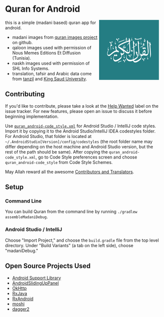 # Quran for Android

[<img align="right" src="https://raw.githubusercontent.com/quran/quran_android/master/app/src/madani/res/drawable-xxxhdpi/icon.png" />](https://play.google.com/store/apps/details?id=com.quran.labs.androidquran)

this is a simple (madani based) quran app for android.

* madani images from [quran images project](https://github.com/quran/quran.com-images) on github.
* qaloon images used with permission of Nous Memes Editions Et Diffusion (Tunisia).
* naskh images used with permission of SHL Info Systems.
* translation, tafsir and Arabic data come from [tanzil](http://tanzil.net) and [King Saud University](https://quran.ksu.edu.sa).

## Contributing

If you'd like to contribute, please take a look at the [Help Wanted](https://github.com/quran/quran_android/issues?q=is%3Aissue+is%3Aopen+label%3A%22Help+Wanted%22) label on the issue tracker. For new features, please open an issue to discuss it before beginning implementation.

Use [`quran_android-code_style.xml`](https://github.com/quran/quran_android/blob/master/quran_android-code_style.xml) for Android Studio / IntelliJ code styles. Import it by copying it to the Android Studio/IntelliJ IDEA codestyles folder. For Android Studio, that folder is located at `~/.AndroidStudio[Version]/config/codestyles` (the root folder name may differ depending on the host machine and Android Studio version, but the rest of the path should be same). After copying the `quran_android-code_style.xml`, go to Code Style preferences screen and choose `quran_android-code_style` from Code Style Schemes.

May Allah reward all the awesome [Contributors and Translators](https://github.com/quran/quran_android/blob/master/CONTRIBUTORS.md).


## Setup

### Command Line

You can build Quran from the command line by running `./gradlew assembleMadaniDebug`.

### Android Studio / IntelliJ

Choose "Import Project," and choose the `build.gradle` file from the top level directory. Under "Build Variants" (a tab on the left side), choose "madaniDebug."

## Open Source Projects Used

* [Android Support Library](https://developer.android.com/topic/libraries/support-library/features.html)
* [AndroidSlidingUpPanel](https://github.com/umano/AndroidSlidingUpPanel)
* [OkHttp](https://github.com/square/okhttp)
* [RxJava](https://github.com/ReactiveX/RxJava)
* [RxAndroid](https://github.com/ReactiveX/RxAndroid)
* [moshi](https://github.com/square/moshi)
* [dagger2](http://google.github.io/dagger/)
